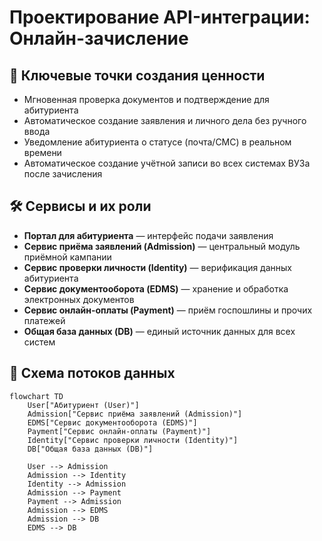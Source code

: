 # Проектирование API-интеграции: Онлайн-зачисление

## 📌 Ключевые точки создания ценности
- Мгновенная проверка документов и подтверждение для абитуриента
- Автоматическое создание заявления и личного дела без ручного ввода
- Уведомление абитуриента о статусе (почта/СМС) в реальном времени
- Автоматическое создание учётной записи во всех системах ВУЗа после зачисления

## 🛠 Сервисы и их роли
- **Портал для абитуриента** — интерфейс подачи заявления
- **Сервис приёма заявлений (Admission)** — центральный модуль приёмной кампании
- **Сервис проверки личности (Identity)** — верификация данных абитуриента
- **Сервис документооборота (EDMS)** — хранение и обработка электронных документов
- **Сервис онлайн-оплаты (Payment)** — приём госпошлины и прочих платежей
- **Общая база данных (DB)** — единый источник данных для всех систем

## 🔄 Схема потоков данных

```mermaid
flowchart TD
    User["Абитуриент (User)"]
    Admission["Сервис приёма заявлений (Admission)"]
    EDMS["Сервис документооборота (EDMS)"]
    Payment["Сервис онлайн-оплаты (Payment)"]
    Identity["Сервис проверки личности (Identity)"]
    DB["Общая база данных (DB)"]

    User --> Admission
    Admission --> Identity
    Identity --> Admission
    Admission --> Payment
    Payment --> Admission
    Admission --> EDMS
    Admission --> DB
    EDMS --> DB
```
